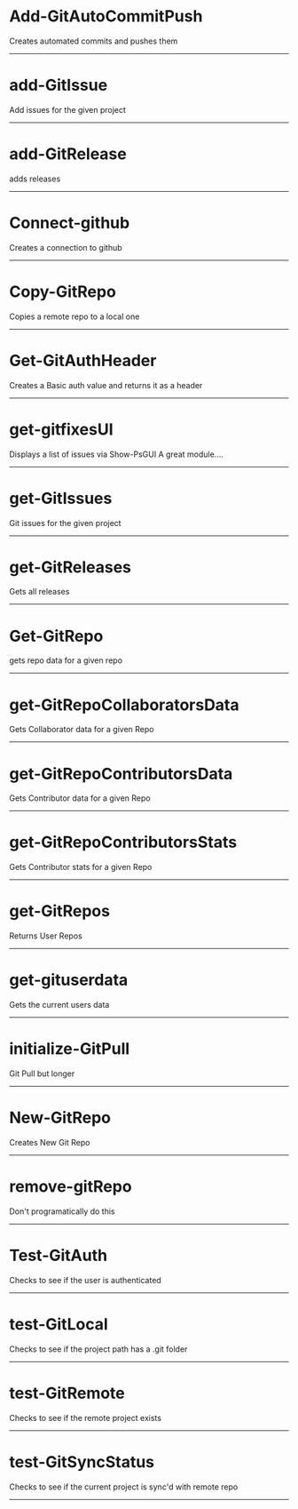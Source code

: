﻿# Add-GitAutoCommitPush 
Creates automated commits and pushes them 
 
 
 
 
 
--- 
# add-GitIssue 
Add issues for the given project 
 
 
 
 
 
--- 
# add-GitRelease 
adds releases 
 
 
 
 
 
--- 
# Connect-github 
Creates a connection to github 
 
 
 
 
 
--- 
# Copy-GitRepo 
Copies a remote repo to a local one 
 
 
 
 
 
--- 
# Get-GitAuthHeader 

Creates a Basic auth value and returns it as a header  
 
 
 
 
--- 
# get-gitfixesUI 
Displays a list of issues via Show-PsGUI A great module.... 
 
 
 
 
 
--- 
# get-GitIssues 

Git issues for the given project 
 
 
 
 
--- 
# get-GitReleases 
Gets all releases 
 
 
 
 
 
--- 
# Get-GitRepo 
gets repo data for a given repo 
 
 
 
 
 
--- 
# get-GitRepoCollaboratorsData 
Gets Collaborator data for a given Repo 
 
 
 
 
 
--- 
# get-GitRepoContributorsData 
Gets Contributor data for a given Repo 
 
 
 
 
 
--- 
# get-GitRepoContributorsStats 
Gets Contributor stats for a given Repo 
 
 
 
 
 
--- 
# get-GitRepos 
Returns User Repos 
 
 
 
 
 
--- 
# get-gituserdata 

Gets the current users data 
 
 
 
 
--- 
# initialize-GitPull 
Git Pull but longer 
 
 
 
 
 
--- 
# New-GitRepo 
Creates New Git Repo 
 
 
 
 
 
--- 
# remove-gitRepo 
Don't programatically do this 
 
 
 
 
 
--- 
# Test-GitAuth 
Checks to see if the user is authenticated 
 
 
 
 
 
--- 
# test-GitLocal 

Checks to see if the project path has a .git folder 
 
 
 
 
--- 
# test-GitRemote 

Checks to see if the remote project exists 
 
 
 
 
--- 
# test-GitSyncStatus 

Checks to see if the current project is sync'd with remote repo 
 
 
 
 
--- 

